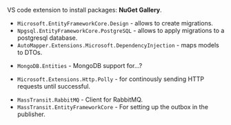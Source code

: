 VS code extension to install packages: **NuGet Gallery**.

- `Microsoft.EntityFrameworkCore.Design` - allows to create migrations.
- `Npgsql.EntityFrameworkCore.PostgreSQL` - allows to apply migrations to a postgresql database.
- `AutoMapper.Extensions.Microsoft.DependencyInjection` - maps models to DTOs.

* `MongoDB.Entities` - MongoDB support for...?

- `Microsoft.Extensions.Http.Polly` - for continously sending HTTP requests until successful.

* `MassTransit.RabbitMQ` - Client for RabbitMQ.
* `MassTransit.EntityFrameworkCore` - For setting up the outbox in the publisher.